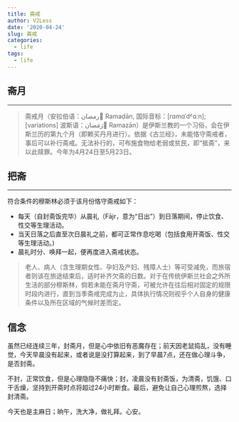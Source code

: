 ```yaml
---
title: 斋戒
author: V2Less
date: '2020-04-24'
slug: 斋戒
categories:
  - life
tags:
  - life
---
```


## 斋月
---
>斋戒月（安拉伯语：رمضان Ramaḍān, 国际音标：[rɑmɑˈdˤɑːn];[variations] 波斯语：رَمَضان Ramazān）是伊斯兰教的一个习俗，会在伊斯兰历的第九个月（即赖买丹月进行）。依据《古兰经》，未能恪守斋戒者，事后可以补行斋戒。无法补行的，可布施食物给老弱或贫民，即“抵斋”，来以此赎罪。今年为4月24日至5月23日。

## 把斋
---
符合条件的穆斯林必须于该月份恪守斋戒如下：

- 每天（自封斋饭完毕）从晨礼（Fājr，意为“日出”）到日落期间，停止饮食、性交等生理活动。
- 当天日落之后直至次日晨礼之前，都可正常作息吃喝（包括食用开斋饭、性交等生理活动。)
- 晨礼时分、唤拜一起，便再度进入斋戒状态。
>老人、病人（含生理期女性、孕妇及产妇、残障人士）等可受减免，而旅宿者则该在旅途结束后，适时补齐欠斋的日数。对于在传统伊斯兰社会之外所生活的部分穆斯林，倘若未能在斋月守斋，可被允许在往后相对固定的规限时段内进行，直到当季斋戒完成为止，具体执行情况则视乎个人自身的健康条件以及所在区域的气候时差而定。

## 信念

虽然已经连续三年，封斋月，但是心中依旧有恶魔存在；前天因老鼠捣乱，没有睡觉，今天早晨没有起来，或者说是没打算起来，到了早晨7点，还在做心理斗争，是否封斋。

不封，正常饮食，但是心理隐隐不痛快；封，凌晨没有封斋饭，为清斋，饥饿、口干舌燥，坚持到开斋时点将超过24小时断食。最后，避免让自己心理煎熬，选择封清斋。

今天也是主麻日；晌午，洗大净，做礼拜。心安。

